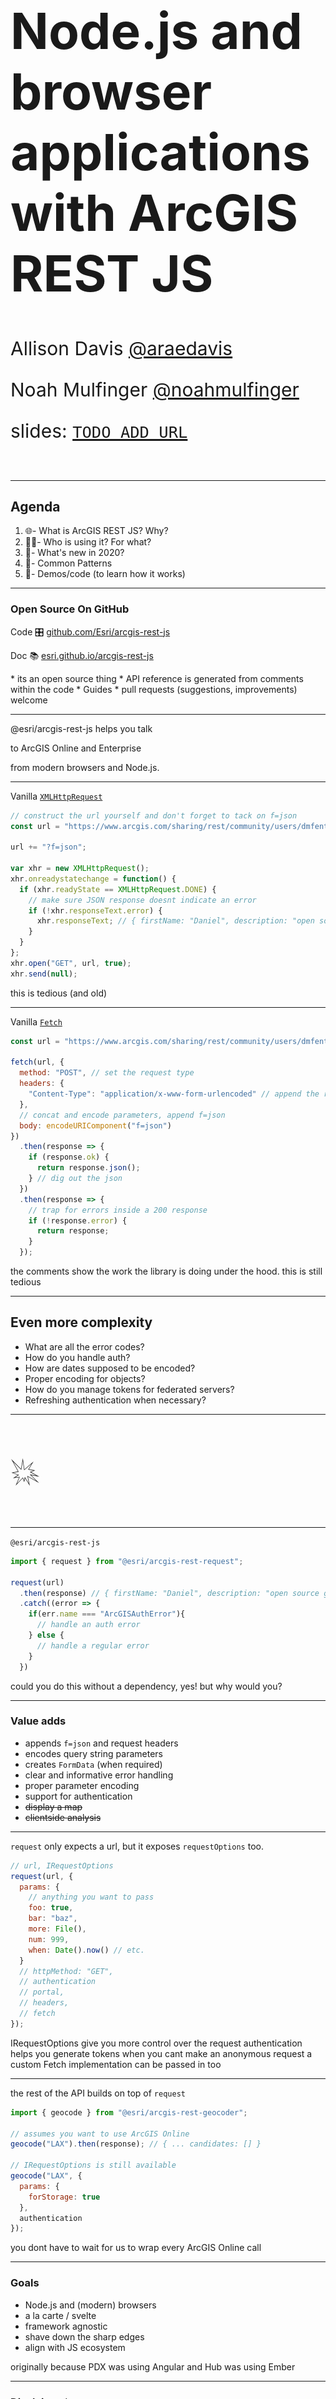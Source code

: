 <!-- .slide: data-background-size="cover" style="padding-left: 80px" data-background="../../template/img/2020/devsummit/bg-1.png" -->

<h1 style="text-align: left; font-size: 80px; ">Node.js and browser applications with ArcGIS REST JS</h1>
<p style="text-align: left; font-size: 30px;">Allison Davis <a href="https://github.com/araedavis">@araedavis</a></p>
<p style="text-align: left; font-size: 30px;">Noah Mulfinger <a href="https://github.com/noahmulfinger">@noahmulfinger</a></p>
<p style="text-align: left; font-size: 30px;">slides: <a href="http://bit.ly/abc123"><code>TODO ADD URL</code></a></p>

<!-- Add these rows to push your text up so it is not interfering with the event name. Test on your actual projector! -->
<p>&nbsp;</p> 

---

<!-- .slide: data-background="../../template/img/2020/devsummit/bg-2.png" -->

## Agenda

1. 🌐- What is ArcGIS REST JS? Why?
1. 👩‍🚀- Who is using it? For what?
1. 📆- What's new in 2020?
1. 💯- Common Patterns
1. 🤹‍- Demos/code (to learn how it works)

---

<!-- .slide: data-background="../../template/img/2020/devsummit/bg-2.png" -->

### Open Source On GitHub

Code 🎛 [github.com/Esri/arcgis-rest-js](https://github.com/Esri/arcgis-rest-js)

Doc 📚 [esri.github.io/arcgis-rest-js](https://esri.github.io/arcgis-rest-js)

<aside class="notes">
  * its an open source thing
  *  API reference is generated from comments within the code
  * Guides
  * pull requests (suggestions, improvements) welcome
</aside>

---

<!-- .slide: data-background="../../template/img/2020/devsummit/bg-2.png" -->

@esri/arcgis-rest-js helps you talk

to ArcGIS Online and Enterprise

from modern browsers and Node.js.

---

<!-- .slide: data-background="../../template/img/2020/devsummit/bg-2.png" -->

Vanilla [`XMLHttpRequest`](https://developer.mozilla.org/en-US/docs/Web/API/XMLHttpRequest)

```js
// construct the url yourself and don't forget to tack on f=json
const url = "https://www.arcgis.com/sharing/rest/community/users/dmfenton";

url += "?f=json";

var xhr = new XMLHttpRequest();
xhr.onreadystatechange = function() {
  if (xhr.readyState == XMLHttpRequest.DONE) {
    // make sure JSON response doesnt indicate an error
    if (!xhr.responseText.error) {
      xhr.responseText; // { firstName: "Daniel", description: "open source geodev" ... }
    }
  }
};
xhr.open("GET", url, true);
xhr.send(null);
```

<aside class="notes">
  this is tedious (and old)
</aside>

---

<!-- .slide: data-background="../../template/img/2020/devsummit/bg-2.png" -->

Vanilla [`Fetch`](https://developer.mozilla.org/en-US/docs/Web/API/Fetch_API/Using_Fetch)

```js
const url = "https://www.arcgis.com/sharing/rest/community/users/dmfenton";

fetch(url, {
  method: "POST", // set the request type
  headers: {
    "Content-Type": "application/x-www-form-urlencoded" // append the right header
  },
  // concat and encode parameters, append f=json
  body: encodeURIComponent("f=json")
})
  .then(response => {
    if (response.ok) {
      return response.json();
    } // dig out the json
  })
  .then(response => {
    // trap for errors inside a 200 response
    if (!response.error) {
      return response;
    }
  });
```

<aside class="notes">
  the comments show the work the library is doing under the hood.
  this is still tedious
</aside>

---

<!-- .slide: data-background="../../template/img/2020/devsummit/bg-2.png" -->

## Even more complexity

- What are all the error codes?
- How do you handle auth?
- How are dates supposed to be encoded?
- Proper encoding for objects?
- How do you manage tokens for federated servers?
- Refreshing authentication when necessary?

---

<!-- .slide: data-background="../../template/img/2020/devsummit/bg-2.png" -->

<p style="font-size: 400%;">💥</p>

---

<!-- .slide: data-background="../../template/img/2020/devsummit/bg-2.png" -->

`@esri/arcgis-rest-js`

```js
import { request } from "@esri/arcgis-rest-request";

request(url)
  .then(response) // { firstName: "Daniel", description: "open source geodev" ... }
  .catch((error => {
    if(err.name === "ArcGISAuthError"){
      // handle an auth error
    } else {
      // handle a regular error
    }
  })
```

<aside class="notes">
  could you do this without a dependency, yes!
  but why would you?
</aside>

---

<!-- .slide: data-background="../../template/img/2020/devsummit/bg-2.png" -->

### Value adds

- appends `f=json` and request headers
- encodes query string parameters
- creates `FormData` (when required)
- clear and informative error handling
- proper parameter encoding
- support for authentication
- ~~display a map~~
- ~~clientside analysis~~

<aside class="notes">

</aside>

---

<!-- .slide: data-background="../../template/img/2020/devsummit/bg-2.png" -->

`request` only expects a url, but it exposes `requestOptions` too.

```js
// url, IRequestOptions
request(url, {
  params: {
    // anything you want to pass
    foo: true,
    bar: "baz",
    more: File(),
    num: 999,
    when: Date().now() // etc.
  }
  // httpMethod: "GET",
  // authentication
  // portal,
  // headers,
  // fetch
});
```

<aside class="notes">
  IRequestOptions give you more control over the request
  authentication helps you generate tokens when you cant make an anonymous request
  a custom Fetch implementation can be passed in too
</aside>

---

<!-- .slide: data-background="../../template/img/2020/devsummit/bg-2.png" -->

the rest of the API builds on top of `request`

```js
import { geocode } from "@esri/arcgis-rest-geocoder";

// assumes you want to use ArcGIS Online
geocode("LAX").then(response); // { ... candidates: [] }

// IRequestOptions is still available
geocode("LAX", {
  params: {
    forStorage: true
  },
  authentication
});
```

<aside class="notes">
  you dont have to wait for us to wrap every ArcGIS Online call
</aside>

---

<!-- .slide: data-background="../../template/img/2020/devsummit/bg-2.png" -->

### Goals

- Node.js and (modern) browsers
- a la carte / svelte
- framework agnostic
- shave down the sharp edges
- align with JS ecosystem

<aside class="notes">
 originally because PDX was using Angular and Hub was using Ember
</aside>

---

<!-- .slide: data-background="../../template/img/2020/devsummit/bg-2.png" -->

### Disclaimer\*

- not a product, no roadmap
- work [in progress](https://developers.arcgis.com/rest/)
- scratching our own itch

<aside class="notes">
</aside>

---

<!-- .slide: data-background="../../template/img/2020/devsummit/bg-2.png" -->

### Comparison

- _kind of_ analogous to ArcGIS API for Python
- **much different** than the ArcGIS API for JavaScript

<aside class="notes">
  thin wrapper, web centric
  pairs well with other open source libraries
</aside>

---

<!-- .slide: data-background="../../template/img/2020/devsummit/bg-2.png" -->

### < 2020 👵 collaborators

- [ArcGIS for Developers](https://developers.arcgis.com)
- [ArcGIS Hub](https://hub.arcgis.com)
- customers!

---

<!-- .slide: data-background="../../template/img/2020/devsummit/bg-2.png" -->

### >= 2020 👶 collaborators

- ArcGIS Hub
- ArcGIS for Developers
- Storymaps
- Web AppBuilder (next generation)
- ArcGIS Urban
- Professional Services
- ArcGIS Solutions
- ArcGIS Enterprise 
- ArcGIS Analytics for IoT
- Esri UK
- Startups / Partners
- You?

---

<!-- .slide: data-background="../../template/img/2020/devsummit/bg-2.png" -->

### since DevSummit 2019...

🎉 rest-js v2.0.0! 🎉

(plus 20 additional releases 🚀)

---

<!-- .slide: data-background="../../template/img/2020/devsummit/bg-2.png" -->

## packages 📦!

- `request`
- `auth`
- `portal`
- `feature-layer`
- `service-admin`
- `geocoding`
- `routing`

<aside class="notes">
  Took package sizes out for now, although we can always add them back in later? 
</aside>

---

<!-- .slide: data-background="../../template/img/2020/devsummit/bg-2.png" -->

## What's new in v2+ 

### Parameters and Query Improvements
- [SearchQueryBuilder](https://esri.github.io/arcgis-rest-js/api/portal/SearchQueryBuilder/) 

- Improved [paging](https://esri.github.io/arcgis-rest-js/api/portal/searchItems/#nextPage)

- Reusing parameters with `setDefaultRequestOptions()` and `withOptions()`

<aside class="notes">

</aside>

---

<!-- .slide: data-background="../../template/img/2020/devsummit/bg-2.png" -->

## What's new in v2+, continued

### One portal package to rule them all: 

```bash
// 1.x
npm install @esri/arcgis-rest-items &&
@esri/arcgis-rest-users &&
@esri/arcgis-rest-groups &&
@esri/arcgis-rest-sharing

// 2.x
npm install @esri/arcgis-rest-portal

```

Minor renaming and reorganization of some methods: check out the [release notes](https://esri.github.io/arcgis-rest-js/guides/whats-new-v2-0/) for the full list

<aside class="notes">

</aside>

---

<!-- .slide: data-background="../../template/img/2020/devsummit/bg-2.png" -->

## What's new in v2+, continued

### Packages install typings automatically 

```typescript
// 1.x
import { IPoint } from "@esri/arcgis-rest-common-types";
import { reverseGeocode } from "@esri/arcgis-rest-geocoder";

reverseGeocode({ x: 34, y: -118} as IPoint);

// 2.x
import { IPoint, reverseGeocode } from "@esri/arcgis-rest-geocoding";

reverseGeocode({ x: 34, y: -118} as IPoint);
```

<aside class="notes">

</aside>

---

<!-- .slide: data-background="../../template/img/2020/devsummit/bg-2.png" -->

when only **one** piece of information is required

```js
import { getLayer } from "@esri/arcgis-rest-feature-service";

const url = `http://services.arcgis.com/.../SF311/FeatureServer/0/deleteFeatures`;

getLayer(url).then(response); // { name: "311", id: 0, ... }

// or
getLayer(url, {
  httpMethod: "GET",
  authentication // etc.
});
```

[IRequestOptions](https://esri.github.io/arcgis-rest-js/api/feature-service/getLayer/) still plays second 🎻
.

<aside class="notes">
</aside>

---

<!-- .slide: data-background="../../template/img/2020/devsummit/bg-2.png" -->

### if **more** than one piece of information is needed

<div class="container">

<div class="col">
  <pre style="width: 500px; margin: 0 auto; box-shadow: none;"><code class="hljs js" style="height: 400px;">
deleteFeatures({
  url,
  objectIds: [ 123 ]
})
  .then(response)
    </code>
    </pre>
</div>

<div class="col">
  <pre style="width: 500px; margin: 0 auto; box-shadow: none;"><code class="hljs json" style="height: 400px;">
{
  "deleteResults": [
    {
      "objectId": 123,
      "success": true
    }
  ]
}
</code></pre>
</div>
</div>
only one parameter is exposed and we [_extend_](https://esri.github.io/arcgis-rest-js/api/feature-service/deleteFeatures/) `IRequestOptions`
<aside class="notes">
show that this method expects ISetAccessRequestOptions
this gives a higher level abstraction than just { params }
admit that required parameters are obscured by optional (and inherited ones)
remind folks that the code snippet is good enough for most
and that the structure is mostly for TypeScript consumers
</aside>

---

<!-- .slide: data-background="../../template/img/2020/devsummit/bg-2.png" -->

### update who can access an [item](http://edn.maps.arcgis.com/home/item.html?id=d9af3e31a562431988666e86bfc8a0d5)

```js
import { setItemAccess } from "@esri/arcgis-rest-sharing";

setItemAccess({
  id: `fe8`, // which item?
  access: `public`, // who should be able to see it?
  authentication // user allowed to update
}).then(response);
```

[`ISetItemAccessOptions`](https://esri.github.io/arcgis-rest-js/api/sharing/setItemAccess/)

---

<!-- .slide: data-background="../../template/img/2020/devsummit/bg-2.png" -->

The DX is simple, even when the underlying logic is [complicated](https://github.com/Esri/arcgis-rest-js/blob/master/packages/arcgis-rest-sharing/src/group-sharing.ts#L74-L161)

- we ensure the response is \_deterministic
- we figure out _which_ url to call (based on role)

---

<!-- .slide: data-background="../../template/img/2020/devsummit/bg-2.png" -->

## Authentication

```js
import { UserSession } from "@esri/arcgis-rest-auth";

// ArcGIS Online credentials
const authentication = new UserSession({ username, password });

// ArcGIS Enterprise credentials
const enterpriseAuth = new UserSession({
  username,
  password,
  portal: `https://gis.city.gov/sharing/rest`
});
```

<aside class="notes">
  this in and of itself doesnt fetch a token
  similar to JSAPI IdentityManager
    * DOESNT juggle multiple portals
    * doesnt present a UI to login when an anonymous request fails

tokens arent fetched until its time to make a request

</aside>

---

<!-- .slide: data-background="../../template/img/2020/devsummit/bg-2.png" -->

`UserSession` keeps track of token expiration

```js
const url = `http://geocode.arcgis.com/arcgis/rest/services/World/GeocodeServer/`;

request(url, { authentication }).then(response => {
  // the same token will be reused for the second request
  request(url, { authentication });
});
```

and whether or not a server is trusted (federated)

<aside class="notes">
  the session keeps track of the expiration of tokens and trusted servers
</aside>

---

<!-- .slide: data-background="../../template/img/2020/devsummit/bg-2.png" -->

```js
const url = `http://geocode.arcgis.com/arcgis/rest/services/World/GeocodeServer/`;

request(url, { authentication }).then(response => {
  // reuse the same token since it hasn't expired
  request(url, { authentication });
});
```

<aside class="notes">
</aside>

---

<!-- .slide: data-background="../../template/img/2020/devsummit/bg-4.png" -->

## Demo

### [CDN](../hub-for-devs/bikelanes?appid=172c2e7c09e2452f9819cff6cf69de32)

<aside class="notes">
</aside>

---

<!-- .slide: data-background="../../template/img/2020/devsummit/bg-4.png" -->

## Demo

### [Node.js](https://github.com/Esri/arcgis-rest-js/tree/master/demos/node-cli-item-management/)

<aside class="notes">
  OAuth 2.0
  demo (and API functionality) came from a user
  admit that we should be hosting live demos but for now you have to run them yourself.
</aside>

---

<!-- .slide: data-background="../../template/img/2020/devsummit/bg-4.png" -->

## Demo

### [React Component](https://github.com/oppoudel/react-geocoder)

<aside class="notes">
  geocoding
</aside>

---

<!-- .slide: data-background="../../template/img/2020/devsummit/bg-4.png" -->

## Demo

### [Sapper](https://github.com/Esri/arcgis-rest-js/tree/master/demos/feature-collection-manager-sapper)

<aside class="notes">
</aside>

---

<!-- .slide: data-background="../../template/img/2020/devsummit/bg-4.png" -->

## Demo

### [Web Component](https://github.com/esridc/hub-components)

<aside class="notes">
</aside>

---

<!-- .slide: data-background="../../template/img/2020/devsummit/bg-4.png" -->

## [Lamda Functions](https://medium.com/@adamjpfister/know-your-apis-6dc6ea3d084c)

you get the idea.

<aside class="notes">
</aside>

---

<!-- .slide: data-background="../../template/img/2020/devsummit/bg-2.png" -->

### What's next? UPDATE FOR 2020


<aside class="notes">
</aside>

---

<!-- .slide: data-background="../../template/img/2020/devsummit/bg-2.png" -->

### Resources

- [GitHub repo](https://github.com/Esri/arcgis-rest-js)
- [Docs site](https://esri.github.io/)
- [rest-js demo at Observables](https://beta.observablehq.com/@jgravois/introduction-to-esri-arcgis-rest-js)

<aside class="notes">
</aside>

---

<!-- .slide: data-background="../../template/img/2020/devsummit/bg-3.png" -->

<img src="../../template/img/esri-science-logo-white.png" class="plain" style="background: none;" />

---

<!-- .slide: data-background="../../template/img/2020/devsummit/bg-rating.png" -->
